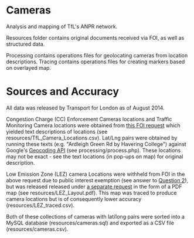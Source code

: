 # Cameras

Analysis and mapping of TfL's ANPR network.

Resources folder contains original documents received via FOI, as well as structured data.

Processing contains operations files for geolocating cameras from location descriptions. Tracing contains operations files for creating markers based on overlayed map.

# Sources and Accuracy

All data was released by Transport for London as of August 2014.

Congestion Charge (CC) Enforcement Cameras locations and Traffic Monitoring Camera locations were obtained from <a href="https://www.whatdotheyknow.com/request/tfl_anpr_cameras_and_data#incoming-594416">this FOI request</a> which yielded text descriptions of locations (see resources/TfL_Camera_Locations.csv). Lat/Lng pairs were obtained by running these texts (e.g. "Ardleigh Green Rd by Havering College") against Google's <a href="https://developers.google.com/maps/documentation/geocoding/">Geocoding API</a> (see processing/process.php). These locations may not be exact - see the text locations (in pop-ups on map) for original description.

Low Emission Zone (LEZ) camera Locations were withheld from FOI in the above request due to public interest exemption (see answer to <a href="https://www.whatdotheyknow.com/request/tfl_anpr_cameras_and_data#incoming-594416">Question 2</a>), but was released released under <a href="https://www.whatdotheyknow.com/request/general_policing_use_of_anpr_dat_2#incoming-545916">a separate request</a> in the form of a PDF map (see resources/LEZ_Layout.pdf). This map was traced to produce camera locations but is of consequently lower accuracy (resources/LEZ_traced.csv).

Both of these collections of cameras with lat/long pairs were sorted into a MySQL database (resources/cameras.sql) and exported as a CSV file (resources/cameras.csv).
 